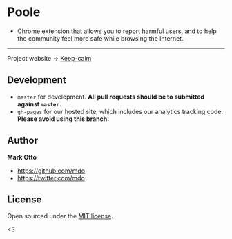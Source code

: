 # Poole

* Chrome extension that allows you to report harmful users, and to help the community feel more safe while browsing the Internet.

-----

Project website -> [Keep-calm](http://gavra0.github.io/keep-calm/)


## Development

- `master` for development.  **All pull requests should be to submitted against `master`.**
- `gh-pages` for our hosted site, which includes our analytics tracking code. **Please avoid using this branch.**


## Author

**Mark Otto**
- <https://github.com/mdo>
- <https://twitter.com/mdo>


## License

Open sourced under the [MIT license](LICENSE.md).

<3
